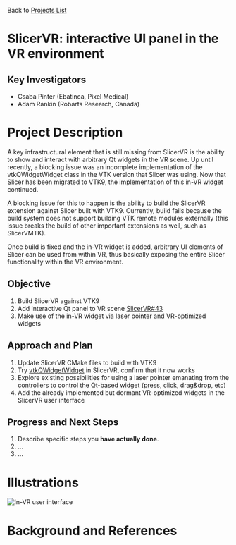 Back to [Projects List](../../README.md#ProjectsList)

# SlicerVR: interactive UI panel in the VR environment

## Key Investigators

- Csaba Pinter (Ebatinca, Pixel Medical)
- Adam Rankin (Robarts Research, Canada)

# Project Description

<!-- Add a short paragraph describing the project. -->

A key infrastructural element that is still missing from SlicerVR is the ability to show and interact with arbitrary Qt widgets in the VR scene. Up until recently, a blocking issue was an incomplete implementation of the vtkQWidgetWidget class in the VTK version that Slicer was using. Now that Slicer has been migrated to VTK9, the implementation of this in-VR widget continued.

A blocking issue for this to happen is the ability to build the SlicerVR extension against Slicer built with VTK9. Currently, build fails because the build system does not support building VTK remote modules externally (this issue breaks the build of other important extensions as well, such as SlicerVMTK).

Once build is fixed and the in-VR widget is added, arbitrary UI elements of Slicer can be used from within VR, thus basically exposing the entire Slicer functionality within the VR environment.

## Objective

<!-- Describe here WHAT you would like to achieve (what you will have as end result). -->

1. Build SlicerVR against VTK9
1. Add interactive Qt panel to VR scene [SlicerVR#43](https://github.com/KitwareMedical/SlicerVirtualReality/issues/43)
1. Make use of the in-VR widget via laser pointer and VR-optimized widgets

## Approach and Plan

<!-- Describe here HOW you would like to achieve the objectives stated above. -->

1. Update SlicerVR CMake files to build with VTK9
1. Try [vtkQWidgetWidget](https://vtk.org/doc/nightly/html/classvtkQWidgetWidget.html) in SlicerVR, confirm that it now works
1. Explore existing possibilities for using a laser pointer emanating from the controllers to control the Qt-based widget (press, click, drag&drop, etc)
1. Add the already implemented but dormant VR-optimized widgets in the SlicerVR user interface

## Progress and Next Steps

<!-- Update this section as you make progress, describing of what you have ACTUALLY DONE. If there are specific steps that you could not complete then you can describe them here, too. -->

1. Describe specific steps you **have actually done**.
1. ...
1. ...

# Illustrations

![In-VR user interface](https://spie.org/Images/Graphics/Newsroom/2019articles/Crime-920.jpg)

<!-- Add pictures and links to videos that demonstrate what has been accomplished.
![Description of picture](Example2.jpg)
![Some more images](Example2.jpg)
-->

# Background and References

<!-- If you developed any software, include link to the source code repository. If possible, also add links to sample data, and to any relevant publications. -->
